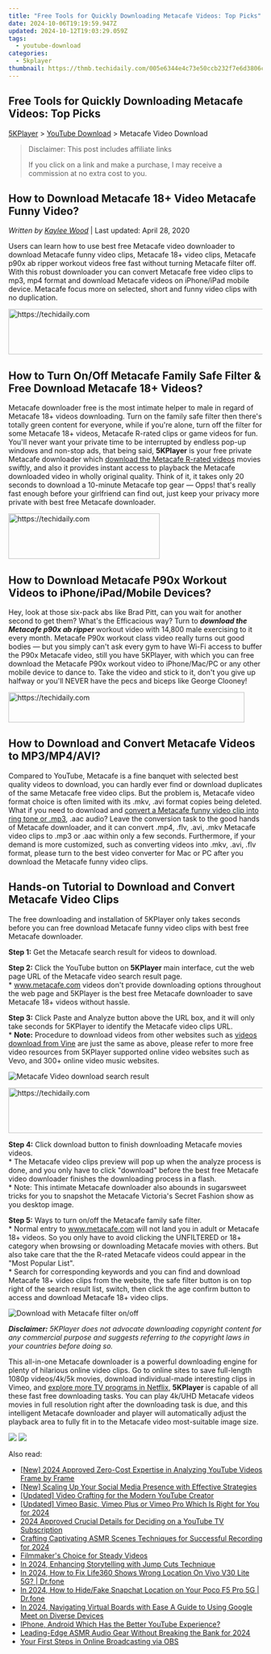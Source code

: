 ```yaml
---
title: "Free Tools for Quickly Downloading Metacafe Videos: Top Picks"
date: 2024-10-06T19:19:59.947Z
updated: 2024-10-12T19:03:29.059Z
tags:
  - youtube-download
categories:
  - 5kplayer
thumbnail: https://thmb.techidaily.com/005e6344e4c73e50ccb232f7e6d3806cb38585b8b60bbb71db163db20304611c.jpg
---
```


## Free Tools for Quickly Downloading Metacafe Videos: Top Picks

[5KPlayer](https://tools.techidaily.com/5kplayer/products/) \> [YouTube Download](https://tools.techidaily.com/5kplayer/youtube-download/) \> Metacafe Video Download

>  Disclaimer: This post includes affiliate links
>
>  If you click on a link and make a purchase, I may receive a commission at no extra cost to you.
>

## How to Download Metacafe 18+ Video Metacafe Funny Video?

 _Written by [Kaylee Wood](https://www.quora.com/profile/Amanda-Hu-21)_ | Last updated: April 28, 2020 

Users can learn how to use best free Metacafe video downloader to download Metacafe funny video clips, Metacafe 18+ video clips, Metacafe p90x ab ripper workout videos free fast without turning Metacafe filter off. With this robust downloader you can convert Metacafe free video clips to mp3, mp4 format and download Metacafe videos on iPhone/iPad mobile device. Metacafe focus more on selected, short and funny video clips with no duplication.

<!-- affiliate ads begin -->
<a href="https://aligracehair.sjv.io/c/5597632/1896560/19272" target="_top" id="1896560">
  <img src="//a.impactradius-go.com/display-ad/19272-1896560" border="0" alt="https://techidaily.com" width="728" height="90"/>
</a>
<img height="0" width="0" src="https://aligracehair.sjv.io/i/5597632/1896560/19272" style="position:absolute;visibility:hidden;" border="0" />
<!-- affiliate ads end -->

## How to Turn On/Off Metacafe Family Safe Filter & Free Download Metacafe 18+ Videos?

Metacafe downloader free is the most intimate helper to male in regard of Metacafe 18+ videos downloading. Turn on the family safe filter then there's totally green content for everyone, while if you're alone, turn off the filter for some Metacafe 18+ videos, Metacafe R-rated clips or game videos for fun. You'll never want your private time to be interrupted by endless pop-up windows and non-stop ads, that being said, **5KPlayer** is your free private Metacafe downloader which [download the Metacafe R-rated videos](https://tools.techidaily.com/5kplayer/youtube-download/) movies swiftly, and also it provides instant access to playback the Metacafe downloaded video in wholly original quality. Think of it, it takes only 20 seconds to download a 10-minute Metacafe top gear — Opps! that's really fast enough before your girlfriend can find out, just keep your privacy more private with best free Metacafe downloader.

<!-- affiliate ads begin -->
<a href="https://25home.pxf.io/c/5597632/2148644/16836" target="_top" id="2148644">
  <img src="//a.impactradius-go.com/display-ad/16836-2148644" border="0" alt="https://techidaily.com" width="300" height="90"/>
</a>
<img height="0" width="0" src="https://25home.pxf.io/i/5597632/2148644/16836" style="position:absolute;visibility:hidden;" border="0" />
<!-- affiliate ads end -->

## How to Download Metacafe P90x Workout Videos to iPhone/iPad/Mobile Devices?

Hey, look at those six-pack abs like Brad Pitt, can you wait for another second to get them? What's the Efficacious way? Turn to **_download the Metacafe p90x ab ripper_** workout video with 14,800 male exercising to it every month. Metacafe P90x workout class video really turns out good bodies — but you simply can't ask every gym to have Wi-Fi access to buffer the P90x Metacafe video, still you have 5KPlayer, with which you can free download the Metacafe P90x workout video to iPhone/Mac/PC or any other mobile device to dance to. Take the video and stick to it, don't you give up halfway or you'll NEVER have the pecs and biceps like George Clooney!

<!-- affiliate ads begin -->
<a href="https://bluettius.sjv.io/c/5597632/2139118/17108" target="_top" id="2139118">
  <img src="//a.impactradius-go.com/display-ad/17108-2139118" border="0" alt="https://techidaily.com" width="468" height="60"/>
</a>
<img height="0" width="0" src="https://bluettius.sjv.io/i/5597632/2139118/17108" style="position:absolute;visibility:hidden;" border="0" />
<!-- affiliate ads end -->

## How to Download and Convert Metacafe Videos to MP3/MP4/AVI?

Compared to YouTube, Metacafe is a fine banquet with selected best quality videos to download, you can hardly ever find or download duplicates of the same Metacafe free video clips. But the problem is, Metacafe video format choice is often limited with its .mkv, .avi format copies being deleted. What if you need to download and [convert a Metacafe funny video clip into ring tone or .mp3](https://tools.techidaily.com/5kplayer/youtube-download/), .aac audio? Leave the conversion task to the good hands of Metacafe downloader, and it can convert .mp4, .flv, .avi, .mkv Metacafe video clips to .mp3 or .aac within only a few seconds. Furthermore, if your demand is more customized, such as converting videos into .mkv, .avi, .flv format, please turn to the best video converter for Mac or PC after you download the Metacafe funny video clips.

## Hands-on Tutorial to Download and Convert Metacafe Video Clips

The free downloading and installation of 5KPlayer only takes seconds before you can free download Metacafe funny video clips with best free Metacafe downloader.

**Step 1:** Get the Metacafe search result for videos to download.

**Step 2:** Click the YouTube button on **5KPlayer** main interface, cut the web page URL of the Metacafe video search result page.  
 \* www.metacafe.com videos don't provide downloading options throughout the web page and 5KPlayer is the best free Metacafe downloader to save Metacafe 18+ videos without hassle.

**Step 3:** Click Paste and Analyze button above the URL box, and it will only take seconds for 5KPlayer to identify the Metacafe video clips URL.  
 \* **Note:** Procedure to download videos from other websites such as [videos download from Vine](https://tools.techidaily.com/5kplayer/youtube-download/) are just the same as above, please refer to more free video resources from 5KPlayer supported online video websites such as Vevo, and 300+ online video music websites.

![Metacafe Video download search result](https://www.5kplayer.com/youtube-download/img/5k-download-metacafe-video-yxt-050701.jpg) 

<!-- affiliate ads begin -->
<a href="https://unicoeye.pxf.io/c/5597632/2134249/18498" target="_top" id="2134249">
  <img src="//a.impactradius-go.com/display-ad/18498-2134249" border="0" alt="https://techidaily.com" width="728" height="90"/>
</a>
<img height="0" width="0" src="https://unicoeye.pxf.io/i/5597632/2134249/18498" style="position:absolute;visibility:hidden;" border="0" />
<!-- affiliate ads end -->

**Step 4:** Click download button to finish downloading Metacafe movies videos.  
 \* The Metacafe video clips preview will pop up when the analyze process is done, and you only have to click "download" before the best free Metacafe video downloader finishes the downloading process in a flash.  
 \* Note: This intimate Metacafe downloader also abounds in sugarsweet tricks for you to snapshot the Metacafe Victoria's Secret Fashion show as you desktop image.

**Step 5:**  Ways to turn on/off the Metacafe family safe filter.  
 \* Normal entry to www.metacafe.com will not land you in adult or Metacafe 18+ videos. So you only have to avoid clicking the UNFILTERED or 18+ category when browsing or downloading Metacafe movies with others. But also take care that the the R-rated Metacafe videos could appear in the "Most Popular List".  
 \* Search for corresponding keywords and you can find and download Metacafe 18+ video clips from the website, the safe filter button is on top right of the search result list, switch, then click the age confirm button to access and download Metacafe 18+ video clips.

![Download with Metacafe filter on/off](https://www.5kplayer.com/youtube-download/img/5k-download-metacafe-video-yxt-050702.jpg) 

_**Disclaimer:** 5KPlayer does not advocate downloading copyright content for any commercial purpose and suggests referring to the copyright laws in your countries before doing so._

This all-in-one Metacafe downloader is a powerful downloading engine for plenty of hilarious online video clips. Go to online sites to save full-length 1080p videos/4k/5k movies, download individual-made interesting clips in Vimeo, and [explore more TV programs in Netflix](https://tools.techidaily.com/5kplayer/airplay/), **5KPlayer** is capable of all these fast free downloading tasks. You can play 4k/UHD Metacafe videos movies in full resolution right after the downloading task is due, and this intelligent Metacafe downloader and player will automatically adjust the playback area to fully fit in to the Metacafe video most-suitable image size.

[![](https://www.5kplayer.com/youtube-download/../button/freedownwhitewin.png)](https://tools.techidaily.com/5kplayer/products/) [![](https://www.5kplayer.com/youtube-download/../button/freedownbackmac.png)](https://tools.techidaily.com/5kplayer/products/)

<ins class="adsbygoogle"
     style="display:block"
     data-ad-format="autorelaxed"
     data-ad-client="ca-pub-7571918770474297"
     data-ad-slot="1223367746"></ins>

<ins class="adsbygoogle"
     style="display:block"
     data-ad-client="ca-pub-7571918770474297"
     data-ad-slot="8358498916"
     data-ad-format="auto"
     data-full-width-responsive="true"></ins>

<span class="atpl-alsoreadstyle">Also read:</span>
<div><ul>
<li><a href="https://youtube-sure.techidaily.com/024-approved-zero-cost-expertise-in-analyzing-youtube-videos-frame-by-frame/"><u>[New] 2024 Approved Zero-Cost Expertise in Analyzing YouTube Videos Frame by Frame</u></a></li>
<li><a href="https://instagram-videos.techidaily.com/new-scaling-up-your-social-media-presence-with-effective-strategies/"><u>[New] Scaling Up Your Social Media Presence with Effective Strategies</u></a></li>
<li><a href="https://youtube-tips.techidaily.com/ed-video-crafting-for-the-modern-youtube-creator/"><u>[Updated] Video Crafting for the Modern YouTube Creator</u></a></li>
<li><a href="https://vimeo-videos.techidaily.com/updated-vimeo-basic-vimeo-plus-or-vimeo-pro-which-is-right-for-you-for-2024/"><u>[Updated] Vimeo Basic, Vimeo Plus or Vimeo Pro Which Is Right for You for 2024</u></a></li>
<li><a href="https://youtube-video-recordings.techidaily.com/2024-approved-crucial-details-for-deciding-on-a-youtube-tv-subscription/"><u>2024 Approved Crucial Details for Deciding on a YouTube TV Subscription</u></a></li>
<li><a href="https://youtube-video-recordings.techidaily.com/crafting-captivating-asmr-scenes-techniques-for-successful-recording-for-2024/"><u>Crafting Captivating ASMR Scenes Techniques for Successful Recording for 2024</u></a></li>
<li><a href="https://youtube-video-recordings.techidaily.com/filmmakers-choice-for-steady-videos/"><u>Filmmaker's Choice for Steady Videos</u></a></li>
<li><a href="https://youtube-video-recordings.techidaily.com/in-2024-enhancing-storytelling-with-jump-cuts-technique/"><u>In 2024, Enhancing Storytelling with Jump Cuts Technique</u></a></li>
<li><a href="https://review-topics.techidaily.com/in-2024-how-to-fix-life360-shows-wrong-location-on-vivo-v30-lite-5g-drfone-by-drfone-virtual-android/"><u>In 2024, How to Fix Life360 Shows Wrong Location On Vivo V30 Lite 5G? | Dr.fone</u></a></li>
<li><a href="https://location-social.techidaily.com/in-2024-how-to-hidefake-snapchat-location-on-your-poco-f5-pro-5g-drfone-by-drfone-virtual-android/"><u>In 2024, How to Hide/Fake Snapchat Location on Your Poco F5 Pro 5G | Dr.fone</u></a></li>
<li><a href="https://video-capture.techidaily.com/in-2024-navigating-virtual-boards-with-ease-a-guide-to-using-google-meet-on-diverse-devices/"><u>In 2024, Navigating Virtual Boards with Ease A Guide to Using Google Meet on Diverse Devices</u></a></li>
<li><a href="https://youtube-video-recordings.techidaily.com/iphone-android-which-has-the-better-youtube-experience/"><u>IPhone, Android Which Has the Better YouTube Experience?</u></a></li>
<li><a href="https://article-posts.techidaily.com/leading-edge-asmr-audio-gear-without-breaking-the-bank-for-2024/"><u>Leading-Edge ASMR Audio Gear Without Breaking the Bank for 2024</u></a></li>
<li><a href="https://youtube-video-recordings.techidaily.com/your-first-steps-in-online-broadcasting-via-obs/"><u>Your First Steps in Online Broadcasting via OBS</u></a></li>
</ul></div>

